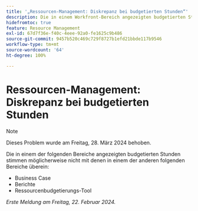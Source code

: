 ```yaml
---
title: '„Ressourcen-Management: Diskrepanz bei budgetierten Stunden“'
description: Die in einem Workfront-Bereich angezeigten budgetierten Stunden stimmen möglicherweise nicht mit denen in einem anderen Bereich überein.
hidefromtoc: true
feature: Resource Management
exl-id: 67d7f36e-f40c-4eee-92a0-fe1625c9b486
source-git-commit: 9457b520c469c729f8727b1efd21bbde117b9546
workflow-type: tm+mt
source-wordcount: '64'
ht-degree: 100%

---
```


# Ressourcen-Management: Diskrepanz bei budgetierten Stunden

>[!NOTE]
>
>Dieses Problem wurde am Freitag, 28. März 2024 behoben.

Die in einem der folgenden Bereiche angezeigten budgetierten Stunden stimmen möglicherweise nicht mit denen in einem der anderen folgenden Bereiche überein:

* Business Case
* Berichte
* Ressourcenbudgetierungs-Tool

_Erste Meldung am Freitag, 22. Februar 2024._
